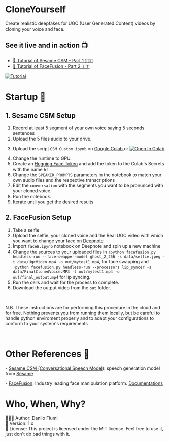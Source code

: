# CloneYourself
Create realistic deepfakes for UGC (User Generated Content) videos by cloning your voice and face.

## See it live and in action 📺
-  [🎥 Tutorial of Sesame CSM - Part 1 🇮🇹](https://m.youtube.com/watch?v=Ev0ZeJ6B-PE) 
-  [🎥 Tutorial of FaceFusion - Part 2 🇮🇹](https://m.youtube.com/watch?v=T3lBkLc0OcI) 

[![Tutorial](https://imgur.com/mY2lLnO.png)](https://youtu.be/SedGB8m2XLM 'Tutorial')
<!-- <div style="display: flex; gap: 10px; align-items: center;">
  <a style="width: 50%; height: auto;" href="https://youtu.be/SedGB8m2XLM"><img src="https://imgur.com/mY2lLnO.png" alt="Image 1" ></a>
  <a style="width: 50%; height: auto;" href="https://youtu.be/SedGB8m2XLM"><img src="https://imgur.com/mY2lLnO.png" alt="Image 1" ></a>
</div> -->

# Startup 🚀
## 1. Sesame CSM Setup
1. Record at least 5 segment of your own voice saying 5 seconds sentences
2. Upload the 5 files audio to your drive.
3. <p>Upload the script <code>CSM_Custom.ipynb</code> on <a href='https://colab.research.google.com/'> Google Colab </a> or <a target="_blank" href="https://colab.research.google.com/drive/14qGWyOiOEkfwmy5fzvNjvPUzb4gdI4LJ?usp=sharing"><img src="https://colab.research.google.com/assets/colab-badge.svg" alt="Open In Colab"/></a></p>
4.  Change the runtime to GPU.
5. Create an <a href='https://huggingface.co/settings/tokens'>Hugging Face Token</a> and add the token to the Colab's Secrets with the name `hf` 
6. Change the `SPEAKER_PROMPTS` parameters in the notebook to match your own audio files and the respective transcriptions
7. Edit the `conversation` with the segments you want to be pronunced with your cloned voice.
8. Run the notebook.
9. Iterate until you get the desired results

## 2. FaceFusion Setup
1. Take a selfie  
2. Upload the selfie, your cloned voice and the Real UGC video with which you want to change your face on [Deepnote](https://deepnote.com)
3. Import `faceB.ipynb` notebook on Deepnote and spin up a new machine
4. Change the sources to your uploaded files in `!python facefusion.py headless-run --face-swapper-model ghost_2_256 -s data/selfie.jpeg -t data/UgcVideo.mp4 -o out/mytest1.mp4`, for face swapping and `!python facefusion.py headless-run --processors lip_syncer -s data/FinalClonedVoice.MP3 -t out/mytest1.mp4 -o out/final_output.mp4` for lip syncing.
5. Run the cells and wait for the process to complete.
6. Download the output video from the `out` folder.
<br>
<p>N.B. These instructions are for performing this procedure in the cloud and for free. Nothing prevents you from running them locally, but be careful to handle python enviroment properly and to adapt your configurations to conform to your system's requirements</a></p>

</br>

# Other References 🔗

<p>- <a href="https://github.com/SesameAILabs/csm">Sesame CSM (Conversational Speech Model)</a>: speech generation model from <a href='https://www.sesame.com/' >Sesame</a></p>
- <a href="https://github.com/facefusion/facefusion?tab=readme-ov-file">FaceFusion</a>: Industry leading face manipulation platform. <a href='https://docs.facefusion.io/'> Documentations </a> </p>

# Who, When, Why?

👨🏾‍💻 Author: Danilo Fiumi <br />
📅 Version: 1.x<br />
📜 License: This project is licensed under the MIT license. Feel free to use it, just don't do bad things with it.
